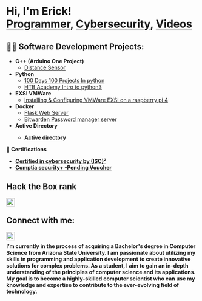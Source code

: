 <h1>Hi, I'm Erick! <br/><a href="https://github.com/Erick-Chimal">Programmer</a>, <a href="https://www.linkedin.com/in/erick-chimal-566a59191/]">Cybersecurity</a>, <a href="https://www.youtube.com/">Videos</a></h1>

<h2>👨‍💻 Software Development Projects:</h2>

- <b>C++ (Arduino One Project)</b>
  - [Distance Sensor](https://github.com/Erick-Chimal/Distance-Sensor)
- <b >Python </b>
  - [100 Days 100 Projects In python](https://github.com/Erick-Chimal/100-days-100-project-in-python)
  - [HTB Academy Intro to python3](https://github.com/Erick-Chimal/HTB-Academy-Python-Scripts)
- <b>EXSI VMWare</b>
  - [Installing & Configuring VMWare EXSI on a raspberry pi 4](https://github.com/Erick-Chimal/VMware-exsi-on-a-raspberry-pi)
- <b>Docker</b>
  - [Flask Web Server](https://github.com/Erick-Chimal/Flask-Web-Server)
  - [Bitwarden Password manager server](https://github.com/Erick-Chimal/BitWarden-Docker-Container)
- <b> Active Directory <b>
  - [Active directory](https://academy.hackthebox.com/achievement/515854/74)
  
<b> 📜  Certifications </b>
  - [Certified in cybersecurity by (ISC)²](https://www.credly.com/badges/4b06ab5a-fb14-4c8b-bf32-2a47544c7407/public_url)
  - [Comptia security+  -Pending Voucher]()
  
<h2>Hack the Box rank</h2>

[<img align="left" alt="ErickChimal | HTB" width="22px" src="https://www.svgrepo.com/show/331423/hack-the-box.svg" />][htb]
 
[htb]: https://app.hackthebox.com/profile/1264204
<br />
<h2> Connect with me:</h2>

<!-- [<img align="left" alt="JoshMadakor | YouTube" width="22px" src="https://cdn.jsdelivr.net/npm/simple-icons@v3/icons/youtube.svg" />][youtube] -->
[<img align="left" alt="ErickChimal | LinkedIn" width="22px" src="https://cdn.jsdelivr.net/npm/simple-icons@v3/icons/linkedin.svg" />][linkedin]
<!--[<img align="left" alt="ErickChimal | Twitter" width="22px" src="https://upload.wikimedia.org/wikipedia/commons/c/c1/Htb_logo.svg" />][HTB]
<!-- [<img align="left" alt="JoshMadakor | Instagram" width="22px" src="https://cdn.jsdelivr.net/npm/simple-icons@v3/icons/instagram.svg" />][instagram] -->

<!-- [youtube]: https://www.youtube.com/c/joshmadakor
[instagram]: https://www.instagram.com/joshmadakor/ -->
[linkedin]: https://www.linkedin.com/in/erick-chimal-566a59191/
<!-- [HTB]: https://academy.hackthebox.com/achievement/515854/88 
<!--
**joshmadakor1/joshmadakor1** is a ✨ _special_ ✨ repository because its `README.md` (this file) appears on your GitHub profile.
Here are some ideas to get you started:
-->
<h2></h2>
<br />
I’m currently in the process of acquiring a Bachelor's degree in Computer Science from Arizona State University. I am passionate about utilizing my skills in programming and application development to create innovative solutions for complex problems. As a student, I aim to gain an in-depth understanding of the principles of computer science and its applications. My goal is to become a highly-skilled computer scientist who can use my knowledge and expertise to contribute to the ever-evolving field of technology.

